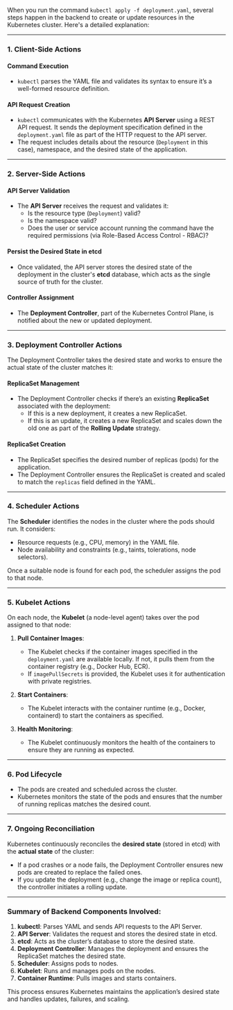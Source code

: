 When you run the command `kubectl apply -f deployment.yaml`, several steps happen in the backend to create or update resources in the Kubernetes cluster. Here's a detailed explanation:

---

### **1. Client-Side Actions**
#### **Command Execution**
- `kubectl` parses the YAML file and validates its syntax to ensure it’s a well-formed resource definition.

#### **API Request Creation**
- `kubectl` communicates with the Kubernetes **API Server** using a REST API request. It sends the deployment specification defined in the `deployment.yaml` file as part of the HTTP request to the API server.
- The request includes details about the resource (`Deployment` in this case), namespace, and the desired state of the application.

---

### **2. Server-Side Actions**

#### **API Server Validation**
- The **API Server** receives the request and validates it:
  - Is the resource type (`Deployment`) valid?
  - Is the namespace valid?
  - Does the user or service account running the command have the required permissions (via Role-Based Access Control - RBAC)?

#### **Persist the Desired State in etcd**
- Once validated, the API server stores the desired state of the deployment in the cluster's **etcd** database, which acts as the single source of truth for the cluster.

#### **Controller Assignment**
- The **Deployment Controller**, part of the Kubernetes Control Plane, is notified about the new or updated deployment.

---

### **3. Deployment Controller Actions**
The Deployment Controller takes the desired state and works to ensure the actual state of the cluster matches it:

#### **ReplicaSet Management**
- The Deployment Controller checks if there’s an existing **ReplicaSet** associated with the deployment:
  - If this is a new deployment, it creates a new ReplicaSet.
  - If this is an update, it creates a new ReplicaSet and scales down the old one as part of the **Rolling Update** strategy.

#### **ReplicaSet Creation**
- The ReplicaSet specifies the desired number of replicas (pods) for the application.
- The Deployment Controller ensures the ReplicaSet is created and scaled to match the `replicas` field defined in the YAML.

---

### **4. Scheduler Actions**
The **Scheduler** identifies the nodes in the cluster where the pods should run. It considers:
- Resource requests (e.g., CPU, memory) in the YAML file.
- Node availability and constraints (e.g., taints, tolerations, node selectors).

Once a suitable node is found for each pod, the scheduler assigns the pod to that node.

---

### **5. Kubelet Actions**
On each node, the **Kubelet** (a node-level agent) takes over the pod assigned to that node:
1. **Pull Container Images**:
   - The Kubelet checks if the container images specified in the `deployment.yaml` are available locally. If not, it pulls them from the container registry (e.g., Docker Hub, ECR).
   - If `imagePullSecrets` is provided, the Kubelet uses it for authentication with private registries.

2. **Start Containers**:
   - The Kubelet interacts with the container runtime (e.g., Docker, containerd) to start the containers as specified.

3. **Health Monitoring**:
   - The Kubelet continuously monitors the health of the containers to ensure they are running as expected.

---

### **6. Pod Lifecycle**
- The pods are created and scheduled across the cluster.
- Kubernetes monitors the state of the pods and ensures that the number of running replicas matches the desired count.

---

### **7. Ongoing Reconciliation**
Kubernetes continuously reconciles the **desired state** (stored in etcd) with the **actual state** of the cluster:
- If a pod crashes or a node fails, the Deployment Controller ensures new pods are created to replace the failed ones.
- If you update the deployment (e.g., change the image or replica count), the controller initiates a rolling update.

---

### Summary of Backend Components Involved:
1. **kubectl**: Parses YAML and sends API requests to the API Server.
2. **API Server**: Validates the request and stores the desired state in etcd.
3. **etcd**: Acts as the cluster’s database to store the desired state.
4. **Deployment Controller**: Manages the deployment and ensures the ReplicaSet matches the desired state.
5. **Scheduler**: Assigns pods to nodes.
6. **Kubelet**: Runs and manages pods on the nodes.
7. **Container Runtime**: Pulls images and starts containers.

This process ensures Kubernetes maintains the application’s desired state and handles updates, failures, and scaling.
